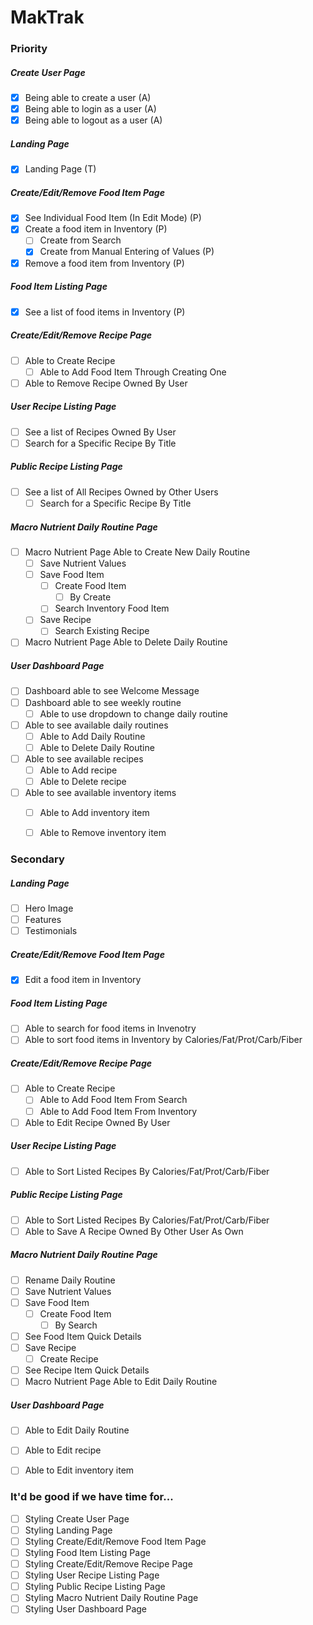 # MakTrak


### Priority
##### Create User Page
- [X] Being able to create a user (A)
- [x] Being able to login as a user (A)
- [x] Being able to logout as a user (A)
##### Landing Page
- [x] Landing Page (T)
##### Create/Edit/Remove Food Item Page
- [x] See Individual Food Item (In Edit Mode) (P)
- [x] Create a food item in Inventory (P)
  - [ ] Create from Search
  - [x] Create from Manual Entering of Values (P)
- [x] Remove a food item from Inventory (P)
##### Food Item Listing Page
- [x] See a list of food items in Inventory (P)
##### Create/Edit/Remove Recipe Page
- [ ] Able to Create Recipe
  - [ ] Able to Add Food Item Through Creating One
- [ ] Able to Remove Recipe Owned By User
##### User Recipe Listing Page
- [ ] See a list of Recipes Owned By User
- [ ] Search for a Specific Recipe By Title
##### Public Recipe Listing Page
- [ ] See a list of All Recipes Owned by Other Users
  - [ ] Search for a Specific Recipe By Title
##### Macro Nutrient Daily Routine Page
- [ ] Macro Nutrient Page Able to Create New Daily Routine
  - [ ] Save Nutrient Values
  - [ ] Save Food Item
    - [ ] Create Food Item
      - [ ] By Create
    - [ ] Search Inventory Food Item
  - [ ] Save Recipe
    - [ ] Search Existing Recipe
- [ ] Macro Nutrient Page Able to Delete Daily Routine
##### User Dashboard Page
- [ ] Dashboard able to see Welcome Message
- [ ] Dashboard able to see weekly routine
  - [ ] Able to use dropdown to change daily routine
- [ ] Able to see available daily routines
  - [ ] Able to Add Daily Routine
  - [ ] Able to Delete Daily Routine
- [ ] Able to see available recipes
  - [ ] Able to Add recipe
  - [ ] Able to Delete recipe
- [ ] Able to see available inventory items
  - [ ] Able to Add inventory item
  - [ ] Able to Remove inventory item


### Secondary
##### Landing Page
- [ ] Hero Image
- [ ] Features
- [ ] Testimonials
##### Create/Edit/Remove Food Item Page
- [x] Edit a food item in Inventory
##### Food Item Listing Page
- [ ] Able to search for food items in Invenotry
- [ ] Able to sort food items in Inventory by Calories/Fat/Prot/Carb/Fiber
##### Create/Edit/Remove Recipe Page
- [ ] Able to Create Recipe
  - [ ] Able to Add Food Item From Search
  - [ ] Able to Add Food Item From Inventory
- [ ] Able to Edit Recipe Owned By User
##### User Recipe Listing Page
- [ ] Able to Sort Listed Recipes By Calories/Fat/Prot/Carb/Fiber
##### Public Recipe Listing Page
- [ ] Able to Sort Listed Recipes By Calories/Fat/Prot/Carb/Fiber
- [ ] Able to Save A Recipe Owned By Other User As Own
##### Macro Nutrient Daily Routine Page
  - [ ] Rename Daily Routine
  - [ ] Save Nutrient Values
  - [ ] Save Food Item
    - [ ] Create Food Item
      - [ ] By Search
  - [ ] See Food Item Quick Details
  - [ ] Save Recipe
    - [ ] Create Recipe
  - [ ] See Recipe Item Quick Details
- [ ] Macro Nutrient Page Able to Edit Daily Routine
##### User Dashboard Page
  - [ ] Able to Edit Daily Routine
  - [ ] Able to Edit recipe
  - [ ] Able to Edit inventory item
  

### It'd be good if we have time for...
- [ ] Styling Create User Page
- [ ] Styling Landing Page
- [ ] Styling Create/Edit/Remove Food Item Page
- [ ] Styling Food Item Listing Page
- [ ] Styling Create/Edit/Remove Recipe Page
- [ ] Styling User Recipe Listing Page
- [ ] Styling Public Recipe Listing Page
- [ ] Styling Macro Nutrient Daily Routine Page
- [ ] Styling User Dashboard Page
